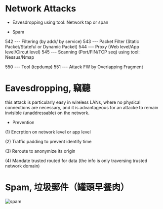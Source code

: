 # Network Attacks

* Eavesdropping using tool: Network tap or span

* Spam

542 --- Filtering (by addr/ by service)
543 --- Packet Filter (Static Packet/Stateful or Dynamic Packet)
544 --- Proxy (Web level/App level/Circut level)
545 --- Scanning (Port/FIN/TCP seq) using tool: Nessus/Nmap
 
550 --- Tool (tcpdump)
551 --- Attack FW by Overlapping Fragment

# Eavesdropping, 竊聽

this attack is particularly easy in wireless LANs, where no physical connections are necessary, and it is advantageous for an attacke to remain invisible (unaddressable) on the network.

* Prevention

(1) Encrption on network level or app level

(2) Traffic padding to prevent identify time

(3) Reroute to anonymize its origin

(4) Mandate trusted routed for data (the info is only traversing trusted network domain)

# Spam, 垃圾郵件（罐頭早餐肉）

![spam](https://blog.trendmicro.com.tw/wp-content/uploads/2011/10/spam.jpg)
